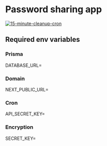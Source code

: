 # Password sharing app

[![15-minute-cleanup-cron](https://github.com/cowoder/pws/actions/workflows/cron.yaml/badge.svg?branch=main)](https://github.com/cowoder/pws/actions/workflows/cron.yaml)

## Required env variables

### Prisma

DATABASE_URL=

### Domain

NEXT_PUBLIC_URL=

### Cron

API_SECRET_KEY=

### Encryption

SECRET_KEY=
